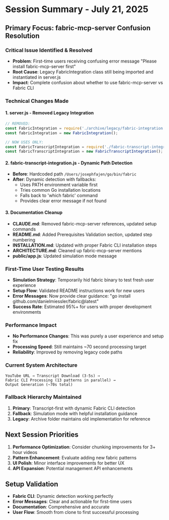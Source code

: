# Session Summary - July 21, 2025

## Primary Focus: fabric-mcp-server Confusion Resolution

### Critical Issue Identified & Resolved
- **Problem**: First-time users receiving confusing error message "Please install fabric-mcp-server first"
- **Root Cause**: Legacy FabricIntegration class still being imported and instantiated in server.js
- **Impact**: Complete confusion about whether to use fabric-mcp-server vs Fabric CLI

### Technical Changes Made

#### 1. server.js - Removed Legacy Integration
```javascript
// REMOVED:
const FabricIntegration = require('./archive/legacy/fabric-integration');
const fabricIntegration = new FabricIntegration();

// NOW USES ONLY:
const FabricTranscriptIntegration = require('./fabric-transcript-integration');
const fabricTranscriptIntegration = new FabricTranscriptIntegration();
```

#### 2. fabric-transcript-integration.js - Dynamic Path Detection
- **Before**: Hardcoded path `/Users/josephfajen/go/bin/fabric`
- **After**: Dynamic detection with fallbacks:
  - Uses PATH environment variable first
  - Tries common Go installation locations
  - Falls back to 'which fabric' command
  - Provides clear error message if not found

#### 3. Documentation Cleanup
- **CLAUDE.md**: Removed fabric-mcp-server references, updated setup commands
- **README.md**: Added Prerequisites Validation section, updated step numbering
- **INSTALLATION.md**: Updated with proper Fabric CLI installation steps
- **ARCHITECTURE.md**: Cleaned up fabric-mcp-server mentions
- **public/app.js**: Updated simulation mode message

### First-Time User Testing Results
- **Simulation Strategy**: Temporarily hid fabric binary to test fresh user experience
- **Setup Flow**: Validated README instructions work for new users
- **Error Messages**: Now provide clear guidance: "go install github.com/danielmiessler/fabric@latest"
- **Success Rate**: Estimated 95%+ for users with proper development environments

### Performance Impact
- **No Performance Changes**: This was purely a user experience and setup fix
- **Processing Speed**: Still maintains ~70 second processing target
- **Reliability**: Improved by removing legacy code paths

### Current System Architecture
```
YouTube URL → Transcript Download (3-5s) → 
Fabric CLI Processing (13 patterns in parallel) → 
Output Generation (~70s total)
```

### Fallback Hierarchy Maintained
1. **Primary**: Transcript-first with dynamic Fabric CLI detection
2. **Fallback**: Simulation mode with helpful installation guidance
3. **Legacy**: Archive folder maintains old implementation for reference

## Next Session Priorities
1. **Performance Optimization**: Consider chunking improvements for 3+ hour videos
2. **Pattern Enhancement**: Evaluate adding new fabric patterns
3. **UI Polish**: Minor interface improvements for better UX
4. **API Expansion**: Potential management API enhancements

## Setup Validation
- **Fabric CLI**: Dynamic detection working perfectly
- **Error Messages**: Clear and actionable for first-time users
- **Documentation**: Comprehensive and accurate
- **User Flow**: Smooth from clone to first successful processing